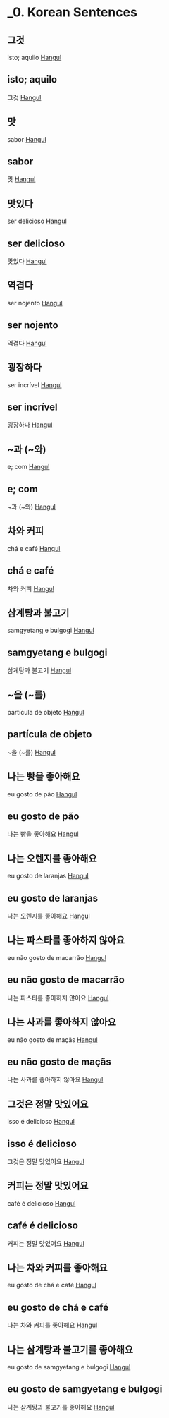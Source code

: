 # _0. Korean Sentences

## 그것
isto; aquilo
[Hangul]()

## isto; aquilo
그것
[Hangul]()

## 맛
sabor
[Hangul]()

## sabor
맛
[Hangul]()

## 맛있다
ser delicioso
[Hangul]()

## ser delicioso
맛있다
[Hangul]()

## 역겹다
ser nojento
[Hangul]()

## ser nojento
역겹다
[Hangul]()

## 굉장하다
ser incrível
[Hangul]()

## ser incrível
굉장하다
[Hangul]()

## ~과 (~와)
e; com
[Hangul]()

## e; com
~과 (~와)
[Hangul]()

## 차와 커피
chá e café
[Hangul]()

## chá e café
차와 커피
[Hangul]()

## 삼계탕과 불고기
samgyetang e bulgogi
[Hangul]()

## samgyetang e bulgogi
삼계탕과 불고기
[Hangul]()

## ~을 (~를)
partícula de objeto
[Hangul]()

## partícula de objeto
~을 (~를)
[Hangul]()

## 나는 빵을 좋아해요
eu gosto de pão
[Hangul]()

## eu gosto de pão
나는 빵을 좋아해요
[Hangul]()

## 나는 오렌지를 좋아해요
eu gosto de laranjas
[Hangul]()

## eu gosto de laranjas
나는 오렌지를 좋아해요
[Hangul]()

## 나는 파스타를 좋아하지 않아요
eu não gosto de macarrão
[Hangul]()

## eu não gosto de macarrão
나는 파스타를 좋아하지 않아요
[Hangul]()

## 나는 사과를 좋아하지 않아요
eu não gosto de maçãs
[Hangul]()

## eu não gosto de maçãs
나는 사과를 좋아하지 않아요
[Hangul]()

## 그것은 정말 맛있어요
isso é delicioso
[Hangul]()

## isso é delicioso
그것은 정말 맛있어요
[Hangul]()

## 커피는 정말 맛있어요
café é delicioso
[Hangul]()

## café é delicioso
커피는 정말 맛있어요
[Hangul]()

## 나는 차와 커피를 좋아해요
eu gosto de chá e café
[Hangul]()

## eu gosto de chá e café
나는 차와 커피를 좋아해요
[Hangul]()

## 나는 삼계탕과 불고기를 좋아해요
eu gosto de samgyetang e bulgogi
[Hangul]()

## eu gosto de samgyetang e bulgogi
나는 삼계탕과 불고기를 좋아해요
[Hangul]()

